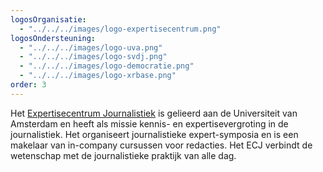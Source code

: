 ```yaml
---
logosOrganisatie:
  - "../../../images/logo-expertisecentrum.png"
logosOndersteuning:
  - "../../../images/logo-uva.png"
  - "../../../images/logo-svdj.png"
  - "../../../images/logo-democratie.png"
  - "../../../images/logo-xrbase.png"
order: 3
---
```

Het [Expertisecentrum Journalistiek](http://www.expertisecentrumjournalistiek.nl) is gelieerd aan de Universiteit van Amsterdam en heeft als missie kennis- en expertisevergroting in de journalistiek. Het organiseert journalistieke expert-symposia en is een makelaar van in-company cursussen voor redacties. Het ECJ verbindt de wetenschap met de journalistieke praktijk van alle dag.
